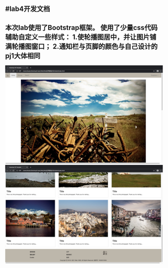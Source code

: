 #lab4开发文档
--
本次lab使用了Bootstrap框架。
使用了少量css代码辅助自定义一些样式：
1.使轮播图居中，并让图片铺满轮播图窗口；
2.通知栏与页脚的颜色与自己设计的pj1大体相同
--
![home1](images/home/home1.png)
![home2](images/home/home2.png)
